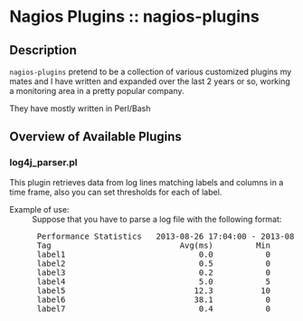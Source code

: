 Nagios Plugins :: nagios-plugins
================================

Description
------------

`nagios-plugins` pretend to be a collection of various customized plugins my mates
and I have written and expanded over the last 2 years or so, working a monitoring
area in a pretty popular company.

They have mostly written in Perl/Bash

Overview of Available Plugins
-----------------------------

### log4j\_parser.pl 
This plugin retrieves data from log lines matching labels and columns in a time frame, also you can set thresholds for each of label.

<dl>
  <dt>Example of use:</dt>
  <dd>Suppose that you have to parse a log file with the following format:</dd>
  <dd><pre>
 Performance Statistics   2013-08-26 17:04:00 - 2013-08-26 17:05:00
 Tag                           Avg(ms)         Min         Max     Std Dev       Count
 label1                            0.0           0           0         0.0           2
 label2                            0.5           0           1         0.5           2
 label3                            0.2           0         134         2.9        2588
 label4                            5.0           5           5         0.0           1
 label5                           12.3          10          18         2.2          15
 label6                           38.1           0         996        63.3        1765
 label7                            0.4           0          24         2.1         192
</pre></dd>
</dl>
